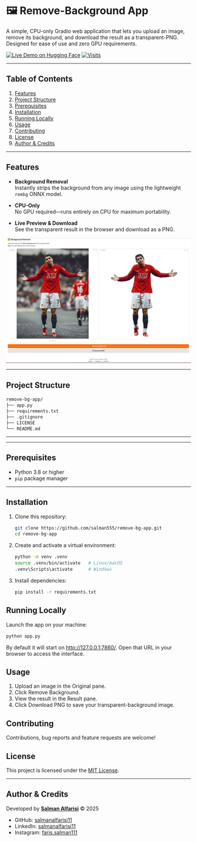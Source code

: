 # 🖼️ Remove-Background App

A simple, CPU-only Gradio web application that lets you upload an image, remove its background, and download the result as a transparent-PNG. Designed for ease of use and zero GPU requirements.

[![Live Demo on Hugging Face](https://img.shields.io/badge/Live%20Demo-Hugging%20Face-orange?style=for-the-badge&logo=huggingface)](https://huggingface.co/spaces/salman555/Background-Remover)
[![Visits](https://visitor-badge.glitch.me/badge?page_id=salman555.Background-Remover)](https://huggingface.co/spaces/salman555/Background-Remover)

---

## Table of Contents

1. [Features](#features)  
2. [Project Structure](#project-structure)  
3. [Prerequisites](#prerequisites)  
4. [Installation](#installation)  
5. [Running Locally](#running-locally)  
6. [Usage](#usage)  
7. [Contributing](#contributing)  
8. [License](#license)  
9. [Author & Credits](#author--credits)  

---

## Features

- **Background Removal**  
  Instantly strips the background from any image using the lightweight `rembg` ONNX model.

- **CPU-Only**  
  No GPU required—runs entirely on CPU for maximum portability.

- **Live Preview & Download**  
  See the transparent result in the browser and download as a PNG.

<p align="center">
  <img src="demo.png" alt="Demo Screenshot" width="600">
</p>

---

## Project Structure

```
remove-bg-app/
├── app.py
├── requirements.txt
├── .gitignore
├── LICENSE
└── README.md
```

---


---

## Prerequisites

- Python 3.8 or higher  
- `pip` package manager  

---

## Installation

1. Clone this repository:

   ```bash
   git clone https://github.com/salman555/remove-bg-app.git
   cd remove-bg-app
   ```

2. Create and activate a virtual environment:

   ```bash
   python -m venv .venv
   source .venv/bin/activate   # Linux/macOS
   .venv\Scripts\activate      # Windows
   ```

3. Install dependencies:

   ```bash
   pip install -r requirements.txt
   ```

## Running Locally

Launch the app on your machine:
   ```bash
   python app.py
   ```
By default it will start on http://127.0.0.1:7860/. Open that URL in your browser to access the interface.

## Usage

1. Upload an image in the Original pane.
2. Click Remove Background.
3. View the result in the Result pane.
4. Click Download PNG to save your transparent-background image.

## Contributing
Contributions, bug reports and feature requests are welcome!

## License

This project is licensed under the [MIT License](LICENSE).

---

## Author & Credits

Developed by **[Salman Alfarisi](https://github.com/salmanalfarisi11)** © 2025  
- GitHub: [salmanalfarisi11](https://github.com/salmanalfarisi11)  
- LinkedIn: [salmanalfarisi11](https://linkedin.com/in/salmanalfarisi11)  
- Instagram: [faris.salman111](https://instagram.com/faris.salman111)  



